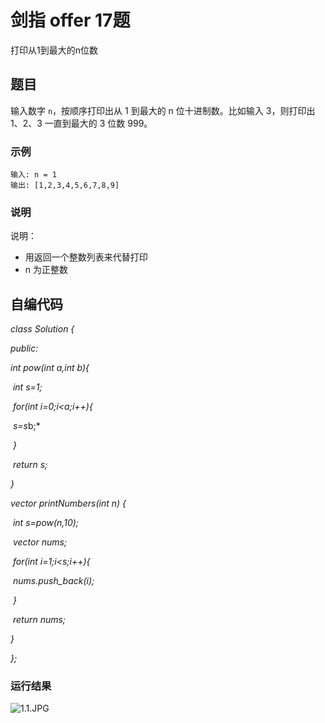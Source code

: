 # 剑指 offer 17题

打印从1到最大的n位数

## 题目

输入数字 `n`，按顺序打印出从 1 到最大的 n 位十进制数。比如输入 3，则打印出 1、2、3 一直到最大的 3 位数 999。

### 示例

```
输入: n = 1
输出: [1,2,3,4,5,6,7,8,9]
```

### 说明

说明：

- 用返回一个整数列表来代替打印
- n 为正整数

## 自编代码

*class Solution {*

*public:*

  *int pow(int a,int b){*

​    *int s=1;*

​    *for(int i=0;i<a;i++){*

​      *s=s*b;*

​    *}*

​    *return s;*

  *}*

  *vector<int> printNumbers(int n) {*

​    *int s=pow(n,10);*

​    *vector<int> nums;*

​    *for(int i=1;i<s;i++){*

​      *nums.push_back(i);*

​    *}*

​    *return nums;*

  *}*

*};*

### 运行结果

![1.1.JPG](https://i.loli.net/2021/05/07/IQjY1xBJRT835Dt.jpg)





